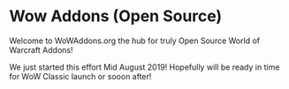 # Wow Addons (Open Source)

Welcome to WoWAddons.org the hub for truly Open Source World of Warcraft Addons!

We just started this effort Mid August 2019! Hopefully will be ready in time for WoW Classic launch or sooon after!
